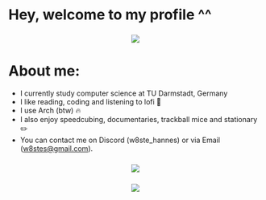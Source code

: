 # Hey, welcome to my profile ^^

<h3 align="center">
    <img src="https://imgur.com/kOXnswR.gif"
</h3>
<h1>
    About me: 
</h1>

- I currently study computer science at TU Darmstadt, Germany
- I like reading, coding and listening to lofi 📒
- I use Arch (btw) 🔥
- I also enjoy speedcubing, documentaries, trackball mice and stationary ✏️
- You can contact me on Discord (w8ste_hannes) or via Email (w8stes@gmail.com).
    
<h3 align="center">
    <img src="https://github-readme-stats.vercel.app/api/top-langs/?username=w8ste&layout=compact&theme=tokyonight" 
</h3>

<h3 align="center">
    <img src="https://leetcard.jacoblin.cool/w8st3?theme=nord"
</h3>
